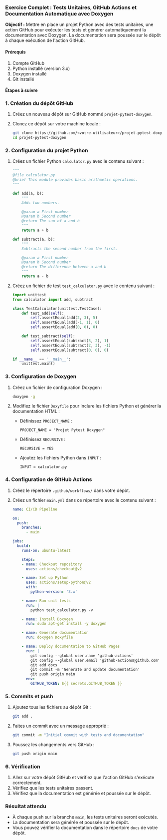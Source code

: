 ### Exercice Complet : Tests Unitaires, GitHub Actions et Documentation Automatique avec Doxygen

**Objectif :** Mettre en place un projet Python avec des tests unitaires, une action GitHub pour exécuter les tests et générer automatiquement la documentation avec Doxygen. La documentation sera poussée sur le dépôt à chaque exécution de l'action GitHub.

#### Prérequis

1. Compte GitHub
2. Python installé (version 3.x)
3. Doxygen installé
4. Git installé

#### Étapes à suivre

### 1. Création du dépôt GitHub

1. Créez un nouveau dépôt sur GitHub nommé `projet-pytest-doxygen`.
2. Clonez ce dépôt sur votre machine locale :

   ```bash
   git clone https://github.com/<votre-utilisateur>/projet-pytest-doxygen.git
   cd projet-pytest-doxygen
   ```

### 2. Configuration du projet Python

1. Créez un fichier Python `calculator.py` avec le contenu suivant :

   ```python
   """
   @file calculator.py
   @brief This module provides basic arithmetic operations.
   """

   def add(a, b):
       """
       Adds two numbers.

       @param a First number
       @param b Second number
       @return The sum of a and b
       """
       return a + b

   def subtract(a, b):
       """
       Subtracts the second number from the first.

       @param a First number
       @param b Second number
       @return The difference between a and b
       """
       return a - b
   ```

2. Créez un fichier de test `test_calculator.py` avec le contenu suivant :

   ```python
   import unittest
   from calculator import add, subtract

   class TestCalculator(unittest.TestCase):
       def test_add(self):
           self.assertEqual(add(2, 3), 5)
           self.assertEqual(add(-1, 1), 0)
           self.assertEqual(add(0, 0), 0)

       def test_subtract(self):
           self.assertEqual(subtract(3, 2), 1)
           self.assertEqual(subtract(2, 3), -1)
           self.assertEqual(subtract(0, 0), 0)

   if __name__ == '__main__':
       unittest.main()
   ```

### 3. Configuration de Doxygen

1. Créez un fichier de configuration Doxygen :

   ```bash
   doxygen -g
   ```

2. Modifiez le fichier `Doxyfile` pour inclure les fichiers Python et générer la documentation HTML :

   - Définissez `PROJECT_NAME` :
     ```plaintext
     PROJECT_NAME = "Projet Pytest Doxygen"
     ```
   - Définissez `RECURSIVE` :
     ```plaintext
     RECURSIVE = YES
     ```
   - Ajoutez les fichiers Python dans `INPUT` :
     ```plaintext
     INPUT = calculator.py
     ```

### 4. Configuration de GitHub Actions

1. Créez le répertoire `.github/workflows/` dans votre dépôt.
2. Créez un fichier `main.yml` dans ce répertoire avec le contenu suivant :

   ```yaml
   name: CI/CD Pipeline

   on:
     push:
       branches:
         - main

   jobs:
     build:
       runs-on: ubuntu-latest

       steps:
       - name: Checkout repository
         uses: actions/checkout@v2

       - name: Set up Python
         uses: actions/setup-python@v2
         with:
           python-version: '3.x'

       - name: Run unit tests
         run: |
           python test_calculator.py -v

       - name: Install Doxygen
         run: sudo apt-get install -y doxygen 

       - name: Generate documentation
         run: doxygen Doxyfile

       - name: Deploy documentation to GitHub Pages
         run: |
           git config --global user.name 'github-actions'
           git config --global user.email 'github-actions@github.com'
           git add docs
           git commit -m 'Generate and update documentation'
           git push origin main
         env:
           GITHUB_TOKEN: ${{ secrets.GITHUB_TOKEN }}
   ```

### 5. Commits et push

1. Ajoutez tous les fichiers au dépôt Git :

   ```bash
   git add .
   ```

2. Faites un commit avec un message approprié :

   ```bash
   git commit -m "Initial commit with tests and documentation"
   ```

3. Poussez les changements vers GitHub :

   ```bash
   git push origin main
   ```

### 6. Vérification

1. Allez sur votre dépôt GitHub et vérifiez que l'action GitHub s'exécute correctement.
2. Vérifiez que les tests unitaires passent.
3. Vérifiez que la documentation est générée et poussée sur le dépôt.

### Résultat attendu

- À chaque push sur la branche `main`, les tests unitaires seront exécutés.
- La documentation sera générée et poussée sur le dépôt.
- Vous pouvez vérifier la documentation dans le répertoire `docs` de votre dépôt.
